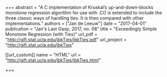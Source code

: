 +++
abstract = "A C implementation of Kruskal’s up-and-down-blocks monotone regression algorithm for use with .C() is extended to include the three classic ways of handling ties. It is then compared with other implementations."
authors = ["Jan de Leeuw"]
date = "2017-04-01"
publication = "Jan's Last Gasp, 2017, no. 08"
title = "Exceedingly Simple Monotone Regression (with Ties)"
url_pdf = "http://gifi.stat.ucla.edu/jbkTies/jbkTies.pdf"
url_project = "http://gifi.stat.ucla.edu/jbkTies"


[[url_custom]]
name = "HTML"
url = "http://gifi.stat.ucla.edu/jbkTies/jbkTies.html"

+++

